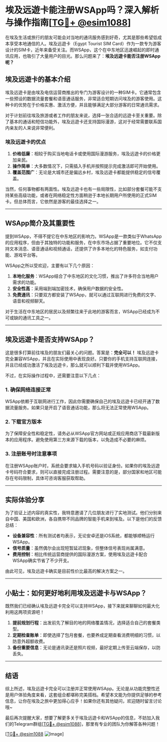 # 埃及远遊卡能注册WSApp吗？深入解析与操作指南[[TG💪+ @esim1088](https://t.me/s/esim1088)]

在埃及生活或旅行的朋友可能会对当地的通讯服务感到好奇，尤其是那些希望低成本享受本地通信的人。埃及远遊卡（Egypt Tourist SIM Card）作为一款专为游客设计的SIM卡，近年来备受关注。而WSApp，这个在中东地区迅速崛起的即时通讯应用，也吸引了大量用户的目光。那么问题来了：**埃及远遊卡能否注册WSApp呢？**

## 埃及远遊卡的基本介绍

埃及远遊卡是由埃及电信运营商推出的专门为游客设计的一种SIM卡。它通常包含一些预设的数据流量套餐和语音通话服务，非常适合短期访问埃及的游客使用。这种卡的优势在于价格实惠、激活方便，并且能够满足大部分游客的日常通讯需求。

对于计划前往埃及旅游或者工作的朋友来说，选择一张合适的远遊卡至关重要。除了基本的通话和短信功能外，埃及远遊卡还支持国际漫游，这对于经常需要联系国内亲友的人来说非常便利。

### 埃及远遊卡的优点

1. **价格低廉**：相较于购买当地电话卡或使用国际漫游服务，埃及远遊卡的价格更加亲民。
2. **操作简单**：大多数情况下，只需插入手机并按照提示完成激活即可开始使用。
3. **覆盖范围广**：无论是大城市还是偏远乡村，埃及远遊卡都能提供稳定的信号覆盖。

当然，任何事物都有两面性。埃及远遊卡也有一些局限性，比如部分套餐可能不支持某些高级功能，或者在网络稳定性方面稍逊于本地长期用户所使用的正式SIM卡。但总体而言，它依然是游客的最佳选择之一。

---

## WSApp简介及其重要性

提到WSApp，不得不提它在中东地区的影响力。WSApp是一款类似于WhatsApp的应用程序，但由于其独特的功能和服务，在中东市场占据了重要地位。它不仅支持文本消息、语音通话和视频通话，还提供了许多本地化的特色服务，如支付功能、游戏平台等。

WSApp之所以受欢迎，主要有以下几个原因：

1. **本地化服务**：WSApp结合了中东地区的文化习惯，推出了许多符合当地用户需求的功能。
2. **安全性高**：采用端到端加密技术，确保用户数据的安全性。
3. **免费通讯**：只要双方都安装了WSApp，就可以通过互联网进行免费的文字、语音和视频聊天。

对于生活在中东地区的居民以及频繁往来于此地的游客而言，WSApp已经成为不可或缺的通讯工具之一。

---

## 埃及远遊卡是否支持WSApp？

这是很多打算前往埃及的朋友们最关心的问题。答案是：**完全可以！** 埃及远遊卡完全兼容WSApp，并且在实际使用中表现良好。只要你的手机支持互联网连接，并且已经成功激活了埃及远遊卡，那么就可以顺利下载并使用WSApp。

不过，在实际操作过程中，还需要注意以下几点：

### 1. 确保网络连接正常

WSApp依赖于互联网进行工作，因此你需要确保自己的埃及远遊卡已经开通了数据流量服务。如果只是开启了语音通话功能，那么将无法正常使用WSApp。

### 2. 下载官方版本

为了保障安全性和稳定性，请务必从WSApp官方网站或正规应用商店下载最新版本的应用程序。避免使用第三方来源下载的版本，以免造成不必要的麻烦。

### 3. 注册账号时注意事项

在注册WSApp账户时，系统会要求输入手机号码以验证身份。如果你的埃及远遊卡号码符合要求，则可以直接完成注册过程。需要注意的是，部分国家和地区可能存在号码限制，具体可咨询客服获取帮助。

---

## 实际体验分享

为了验证上述内容的真实性，我特意邀请了几位朋友进行了实地测试。他们分别来自中国、美国和欧洲，各自携带不同品牌的智能手机来到埃及。以下是他们的反馈总结：

- **设备兼容性**：所有测试者均表示，无论安卓还是iOS系统，都能够顺畅运行WSApp。
- **信号质量**：虽然偶尔会出现短暂延迟现象，但整体信号表现尚属满意。
- **费用控制**：相比传统运营商提供的国际漫游方案，使用埃及远遊卡配合WSApp确实节省了不少开支。

由此可见，埃及远遊卡确实是目前性价比最高的解决方案之一。

---

## 小贴士：如何更好地利用埃及远遊卡与WSApp？

既然我们已经确认埃及远遊卡完全可以支持WSApp，接下来就来聊聊如何最大化利用这两项资源吧！

1. **提前规划行程**：出发前先了解目的地的网络覆盖情况，选择适合自己的套餐类型。
2. **定期检查账单**：即使选择了包月套餐，也要养成定期查看消费明细的习惯，以防意外超额收费。
3. **备份重要信息**：无论是通讯录还是照片视频，最好定期上传至云端保存，以防丢失。

---

## 结语

综上所述，埃及远遊卡完全可以注册并正常使用WSApp。无论是从功能完整性还是用户体验角度来看，这套组合都堪称完美搭档。希望本文能为你提供足够的参考信息，让你在埃及之旅中更加得心应手！如果你还有其他疑问，欢迎随时留言讨论哦~

最后再次提醒大家，想要了解更多关于埃及远遊卡和WSApp的信息，不妨加入我们的Telegram群组[[TG💪+ @esim1088](https://t.me/s/esim1088)]，那里有专业的团队为你解答各种问题！

[[TG💪+ @esim1088](https://t.me/s/esim1088) ![Image](https://i.postimg.cc/4NQfJmqS/Snipaste-2025-05-13-00-14-12.png)]